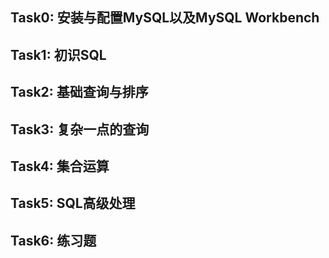 ## Task0: 安装与配置MySQL以及MySQL Workbench

## Task1: 初识SQL

## Task2: 基础查询与排序

## Task3: 复杂一点的查询

## Task4: 集合运算

## Task5: SQL高级处理

## Task6: 练习题

